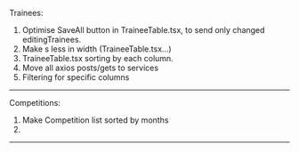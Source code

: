 Trainees:

1. Optimise SaveAll button in TraineeTable.tsx, to send only changed editingTrainees.
2. Make <td>s less in width (TraineeTable.tsx...)
3. TraineeTable.tsx sorting by each column.
4. Move all axios posts/gets to services
5. Filtering for specific columns

---

Competitions:

1. Make Competition list sorted by months
2.

---
